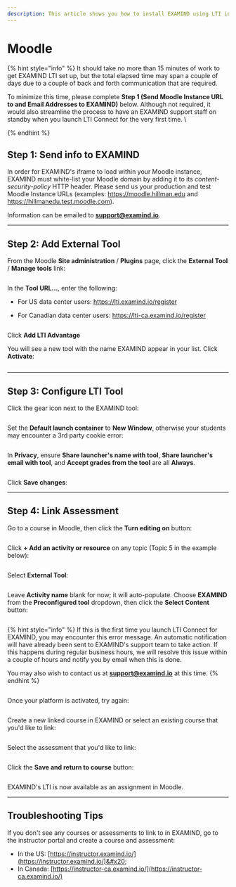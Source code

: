 ```yaml
---
description: This article shows you how to install EXAMIND using LTI in Moodle.
---
```


# Moodle

{% hint style="info" %}
It should take no more than 15 minutes of work to get EXAMIND LTI set up, but the total elapsed time may span a couple of days due to a couple of back and forth communication that are required.

To minimize this time, please complete **Step 1 (Send Moodle Instance URL to and Email Addresses to EXAMIND)** below. Although not required, it would also streamline the process to have an EXAMIND support staff on standby when you launch LTI Connect for the very first time. \

{% endhint %}

## Step 1: Send info to EXAMIND

In order for EXAMIND's iframe to load within your Moodle instance, EXAMIND must white-list your Moodle domain by adding it to its _content-security-policy_ HTTP header. Please send us your production and test Moodle Instance URLs (examples: https://moodle.hillman.edu and https://hillmanedu.test.moodle.com).

Information can be emailed to [**support@examind.io**](mailto:support@examind.io).

***

## Step 2: Add External Tool

From the Moodle **Site administration** / **Plugins** page, click the **External Tool** / **Manage tools** link:

<figure><img src="../../.gitbook/assets/image-png-Jun-13-2024-01-40-38-9320-AM.webp" alt=""><figcaption></figcaption></figure>

In the **Tool URL...**, enter the following:

* For US data center users: https://lti.examind.io/register
*   For Canadian data center users: https://lti-ca.examind.io/register

    <figure><img src="../../.gitbook/assets/image-png-Jun-13-2024-01-41-37-9252-AM.webp" alt=""><figcaption></figcaption></figure>

Click **Add LTI Advantage**

You will see a new tool with the name EXAMIND appear in your list. Click **Activate**:

<figure><img src="../../.gitbook/assets/image-png-Jun-13-2024-01-43-03-4548-AM.webp" alt=""><figcaption></figcaption></figure>

***

## Step 3: Configure LTI Tool

Click the gear icon next to the EXAMIND tool:

<figure><img src="../../.gitbook/assets/image-png-Jun-13-2024-01-44-02-3955-AM.webp" alt=""><figcaption></figcaption></figure>

Set the **Default launch container** to **New Window**, otherwise your students may encounter a 3rd party cookie error:

<figure><img src="../../.gitbook/assets/image-png-Jun-13-2024-01-45-20-3596-AM.webp" alt=""><figcaption></figcaption></figure>

In **Privacy**, ensure **Share launcher's name with tool**, **Share launcher's email with tool**, and **Accept grades from the tool** are all **Always**.

<figure><img src="../../.gitbook/assets/image-png-Jun-13-2024-01-45-51-4352-AM.webp" alt=""><figcaption></figcaption></figure>

Click **Save changes**:

***

## Step 4: Link Assessment

Go to a course in Moodle, then click the **Turn editing on** button:

<figure><img src="../../.gitbook/assets/image-png-Jun-13-2024-01-50-55-3956-AM.webp" alt=""><figcaption></figcaption></figure>

Click **+ Add an activity or resource** on any topic (Topic 5 in the example below):

<figure><img src="../../.gitbook/assets/image-png-Jun-13-2024-01-52-01-3033-AM.webp" alt=""><figcaption></figcaption></figure>

&#x20;Select **External Tool**:

<figure><img src="../../.gitbook/assets/image-png-Jun-13-2024-01-52-27-9515-AM.webp" alt=""><figcaption></figcaption></figure>

Leave **Activity name** blank for now; it will auto-populate. Choose **EXAMIND** from the **Preconfigured tool** dropdown, then click the **Select Content** button:

<figure><img src="../../.gitbook/assets/image-png-Jun-13-2024-01-53-11-2640-AM.webp" alt=""><figcaption></figcaption></figure>

{% hint style="info" %}
If this is the first time you launch LTI Connect for EXAMIND, you may encounter this error message. An automatic notification will have already been sent to EXAMIND's support team to take action. If this happens during regular business hours, we will resolve this issue within a couple of hours and notify you by email when this is done.

You may also wish to contact us at [**support@examind.io**](mailto:support@examind.io) at this time.
{% endhint %}

<figure><img src="../../.gitbook/assets/image-png-Jun-13-2024-01-59-35-2527-AM.webp" alt=""><figcaption></figcaption></figure>

Once your platform is activated, try again:

<figure><img src="../../.gitbook/assets/image-png-Jun-13-2024-02-02-20-5449-AM.webp" alt=""><figcaption></figcaption></figure>

Create a new linked course in EXAMIND or select an existing course that you'd like to link:

<figure><img src="../../.gitbook/assets/image-png-Jun-13-2024-02-03-21-5848-AM.webp" alt=""><figcaption></figcaption></figure>

Select the assessment that you'd like to link:

<figure><img src="../../.gitbook/assets/image-png-Jun-13-2024-02-04-38-0883-AM.webp" alt=""><figcaption></figcaption></figure>

Click the **Save and return to course** button:

<figure><img src="../../.gitbook/assets/image-png-Jun-13-2024-02-05-25-8566-AM.webp" alt=""><figcaption></figcaption></figure>

EXAMIND's LTI is now available as an assignment in Moodle.

***

## Troubleshooting Tips

If you don't see any courses or assessments to link to in EXAMIND, go to the instructor portal and create a course and assessment:

* In the US: [https://instructor.examind.io/](https://instructor.examind.io/)&#x20;
* In Canada: [https://instructor-ca.examind.io/](https://instructor-ca.examind.io/)
